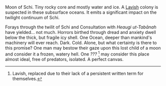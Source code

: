 ---
---

Moon of Schi. Tiny rocky core and mostly water and ice. 
A [Lavish](..\..\..\Beings\Species\Lavish.md) colony is suspected in these subsurface oceans.
It emits a significant impact on the twilight continuum of Schi.

Forays through the twilit of Schi and Consultation with *Heaugi ut-Tabānah* have yielded... not much. 
Horrors birthed through dread and anxiety dwell below the thick, but fragile icy shell. One Ocean, deeper than mankind's machinery will ever reach. 
Dark.
Cold.
Alone, but what certainty is there to this promise?
One man may bestow their gaze upon this lost child of a moon and consider it a frozen, watery hell. 
One *???* [^1] may consider this place almost ideal, free of predators, isolated. A perfect canvas. 



[^1]: Lavish, replaced due to their lack of a persistent written term for themselves. 
